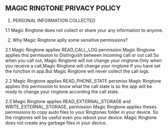## MAGIC RINGTONE PRIVACY POLICY

1. PERSONAL INFORMATION COLLECTED

  1.1 Magic Ringtone does not collect or share your any information to anyone.



2. Why Magic Ringtone aplly some sensitive permissions?

  2.1  Magic Ringtone applies READ_CALL_LOG permission
  Magic Ringtone applies this permission to Distinguish between incoming call or out call.So when you call out, Magic Ringtone will not change your ringtone.Only     when you receive a call,Magic Ringtone will change your ringtone if you have set the function in app.But Magic Ringtone will never collect the call logs.

  2.2 Magic Ringtone applies READ_PHONE_STATE persmiss
  Magic Ringtone applies this permission to know what the call state is so the app will be ready to change your ringtone according the call state.

  2.3  Magic Ringtone applies READ_EXTERNAL_STORAGE and WRITE_EXTERNAL_STORAGE, permission
  Magic Ringtone applies theses permissions to copy audo files to your Ringtones folder in your device. So the ringtones will be useful even you reboot your device.
  Magic Ringtone does not create any garbage files in your device.

